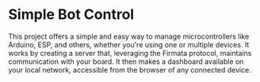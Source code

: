 # Simple Bot Control
This project offers a simple and easy way to manage microcontrollers like Arduino, ESP, and others, whether you're using one or multiple devices. It works by creating a server that, leveraging the Firmata protocol, maintains communication with your board. It then makes a dashboard available on your local network, accessible from the browser of any connected device.


